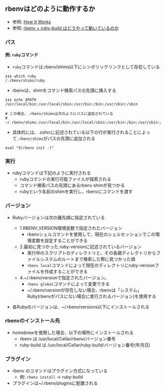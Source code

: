 ## rbenvはどのように動作するか
- 参照: [How It Works](https://github.com/rbenv/rbenv/blob/master/README.md#how-it-works)
- 参照: [rbenv + ruby-build はどうやって動いているのか](https://takatoshiono.hatenablog.com/entry/2015/01/09/012040)

### パス
#### 例: `ruby`コマンド
- `ruby`コマンドは.rbenv/shims以下にシンボリックリンクとして存在している
```
❯❯❯ which ruby
/.rbenv/shims/ruby
```

- rbenvは、shimをコマンド検索パスの先頭に挿入する
```
❯❯❯ echo $PATH
/usr/local/bin:/usr/local/sbin:/usr/bin:/bin:/usr/sbin:/sbin

# この場合、.rbenv/shimsは次のようにパスに追加されている
# ~/.rbenv/shims:/usr/local/bin:/usr/local/sbin:/usr/bin:/bin:/usr/sbin:/sbin
```

- 具体的には、.zshrcに記述されている以下の行が実行されることによって`.rbenv/shims`がパスの先頭に追加される
```
eval "$(rbenv init -)"
```

### 実行
- rubyコマンドは下記のように実行される
  - rubyコマンドの実行可能ファイルが探索される
  - コマンド検索パスの先頭にあるrbenv shimが見つかる
  - rubyという名前のshimを実行し、rbenvにコマンドを渡す

### バージョン
- Rubyバージョンは次の優先順に指定されている
  - 1.RBENV_VERSION環境変数で指定されたバージョン
    - rbenvシェルコマンドを使用して、現在のシェルセッションでこの環境変数を設定することができる
  - 2.最初に見つかった.ruby-versionに記述されているバージョン
    - 実行中のスクリプトのディレクトリと、その各親ディレクトリからファイルシステムのルートまで検索した際に見つかった順
    - `rbenv local`コマンドによって現在のディレクトリにruby-versionファイルを作成することができる
  - 4.~/.rbenv/versionで指定されたバージョン。
    - `rbenv global`コマンドによって変更できる
    - ~/.rbenv/versionが存在しない場合、rbenvは「システム」Ruby(rbenvがパスにない場合に実行されるバージョン)を使用する

- 各Rubyのバージョンは、~/.rbenv/versions以下にインストールされる

### rbenvのインストール先
- homebrewを使用した場合、以下の場所にインストールされる
  - rbenv は /usr/local/Cellar/rbenv/バージョン番号
  - ruby-build は /usr/local/Cellar/ruby-build/バージョン番号(年月日)

### プラグイン
- rbenv のコマンドはプラグイン方式になっている
  - 例: `rbenv install` -> ruby-build
- プラグインは~/.rbenv/pluginsに配置される
